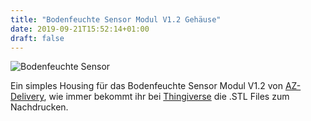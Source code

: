 ```yaml
---
title: "Bodenfeuchte Sensor Modul V1.2 Gehäuse"
date: 2019-09-21T15:52:14+01:00
draft: false
---
```


![Bodenfeuchte Sensor](/images/bodenfeuchte_gehaeuse.png)

Ein simples Housing für das Bodenfeuchte Sensor Modul V1.2 von [AZ-Delivery](https://www.az-delivery.de/en/products/bodenfeuchte-sensor-modul-v1-2), wie immer bekommt ihr bei [Thingiverse](https://www.thingiverse.com/thing:3873603) die .STL Files zum Nachdrucken.